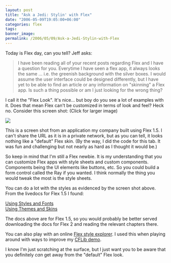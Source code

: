 ```yaml
---
layout: post
title: "Ask a Jedi: Stylin' with Flex"
date: "2006-05-09T19:05:00+06:00"
categories: flex 
tags: 
banner_image: 
permalink: /2006/05/09/Ask-a-Jedi-Stylin-with-Flex
---
```


Today is Flex day, can you tell? Jeff asks:

<blockquote>
I have been reading all of your recent posts regarding Flex and I have a question for you.  Everytime I have seen a flex app, it always looks the same ... i.e. the greenish background with the silver boxes.  I would assume the user interface could be designed differently, but I have yet to be able to find an article or any information on &quot;skinning&quot; a Flex app.  Is such a thing possible or am I just looking for the wrong thing?
</blockquote>

I call it the "Flex Look". It's nice... but boy do you see a lot of examples with it. Does that mean Flex can't be customized in terms of look and feel? Heck no. Consider this screen shot: (Click for larger image)

<a href="http://ray.camdenfamily.com/images/imo.gif"><img src="http://ray.camdenfamily.com/images/imo_small.gif"></a>

This is a screen shot from an application my company built using Flex 1.5. I can't share the URL as it is in a private network, but as you can tell, it looks nothing like a "default" Flex skin. (By the way, I did the code for this tab. It was fun and challenging but not nearly as hard as I thought it would be.) 

So keep in mind that I'm still a Flex newbie. It is my understanding that you can customize Flex apps with style sheets and custom components. Components being the UI elements like buttons, etc. So you could build a form control called the Ray if you wanted. I think normally the thing you would tweak the most is the style sheets. 

You can do a lot with the styles as evidenced by the screen shot above. From the livedocs for Flex 1.5 I found:

<a href="http://livedocs.macromedia.com/flex/15/flex_docs_en/00000532.htm#121065">Using Styles and Fonts</a><br>
<a href="http://livedocs.macromedia.com/flex/15/flex_docs_en/00002194.htm#143512">Using Themes and Skins</a>

The docs above are for Flex 1.5, so you would probably be better served downloading the docs for Flex 2 and reading the relevant chapters there. 

You can also play with an online <a href="http://flexapps.macromedia.com/flex2beta3/styleexplorer/Flex2StyleExplorer.html">Flex style explorer</a>. I used this when playing around with ways to improve my <a href="http://www.cflib.org/cflibflex/output/CFLib.html">CFLib demo</a>.

I know I'm just scratching at the surface, but I just want you to be aware that you definitely <i>can</i> get away from the "default" Flex look.